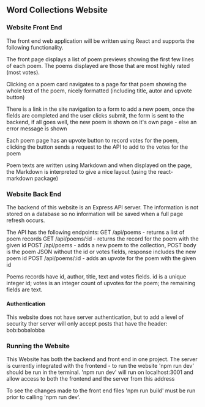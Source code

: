 ## Word Collections Website

### Website Front End

The front end web application will be written using React and supports the following functionality.

The front page displays a list of poem previews showing the first few lines of each poem. The poems displayed are those that are most highly rated (most votes).

Clicking on a poem card navigates to a page for that poem showing the whole text of the poem, nicely formatted (including title, autor and upvote button)

There is a link in the site navigation to a form to add a new poem, once the fields are completed and the user clicks submit, the form is sent to the backend, if all goes well, the new poem is shown on it's own page - else an error message is shown

Each poem page has an upvote button to record votes for the poem, clicking the button sends a request to the API to add to the votes for the poem

Poem texts are written using Markdown and when displayed on the page, the Markdown is interpreted to give a nice layout (using the react-markdown package)

### Website Back End

The backend of this website is an Express API server. The information is not stored on a database so no information will
be saved when a full page refresh occurs.

The API has the following endpoints:
GET /api/poems - returns a list of poem records
GET /api/poems/:id - returns the record for the poem with the given id
POST /api/poems - adds a new poem to the collection, POST body is the poem JSON without the id or votes fields, response includes the new poem id
POST /api/poems/:id - adds an upvote for the poem with the given id

Poems records have id, author, title, text and votes fields. id is a unique integer id; votes is an integer count of upvotes for the poem; the remaining fields are text.

#### Authentication

This website does not have server authentication, but to add a level of security ther server will only accept posts that have the
header: bob:bobalobba

### Running the Website

This Website has both the backend and front end in one project.
The server is currently integrated with the frontend - to run the website 'npm run dev' should be run in the terminal.
'npm run dev' will run on localhost:3001 and allow access to both the frontend and the server from this address

To see the changes made to the front end files 'npm run build' must be run prior to calling 'npm run dev'.
